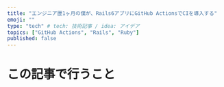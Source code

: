 ```yaml
---
title: "エンジニア歴1ヶ月の僕が、Rails6アプリにGitHub ActionsでCIを導入する"
emoji: ""
type: "tech" # tech: 技術記事 / idea: アイデア
topics: ["GitHub Actions", "Rails", "Ruby"]
published: false
---
```

# この記事で行うこと